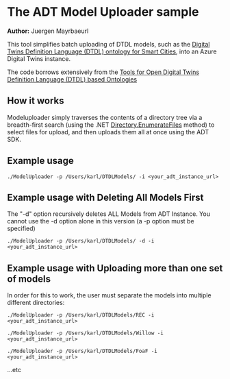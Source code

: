 # The ADT Model Uploader sample

**Author:** Juergen Mayrbaeurl

This tool simplifies batch uploading of DTDL models, such as the [Digital Twins Definition Language (DTDL) ontology for Smart Cities](https://github.com/Azure/opendigitaltwins-smartcities), into an Azure Digital Twins instance.

The code borrows extensively from the [Tools for Open Digital Twins Definition Language (DTDL) based Ontologies](https://github.com/Azure/opendigitaltwins-tools)

## How it works

Modeluploader simply traverses the contents of a directory tree via a breadth-first search (using the .NET [Directory.EnumerateFiles](https://docs.microsoft.com/en-us/dotnet/api/system.io.directory.enumeratefiles?view=netcore-3.1) method) to select files for upload, and then uploads them all at once using the ADT SDK.


## Example usage

`./ModelUploader -p /Users/karl/DTDLModels/ -i <your_adt_instance_url>`

## Example usage with Deleting All Models First

The "-d" option recursively deletes ALL Models from ADT Instance. You cannot use the -d option alone in this version (a -p option must be specified)

`./ModelUploader -p /Users/karl/DTDLModels/ -d -i <your_adt_instance_url>`

## Example usage with Uploading more than one set of models

In order for this to work, the user must separate the models  into multiple different directories:

`./ModelUploader -p /Users/karl/DTDLModels/REC -i <your_adt_instance_url>`

`./ModelUploader -p /Users/karl/DTDLModels/Willow -i <your_adt_instance_url>` 

`./ModelUploader -p /Users/karl/DTDLModels/FoaF -i <your_adt_instance_url>` 

...etc
